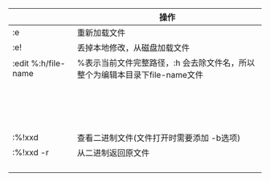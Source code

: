 |           | 操作                                      |
| --------- | ----------------------------------------- |
| :e        | 重新加载文件                              |
| :e!       | 丢掉本地修改，从磁盘加载文件              |
| :edit %:h/file-name | %表示当前文件完整路径，:h 会去除文件名，所以整个为编辑本目录下file-name文件 |
|           |                                           |
|           |                                           |
|           |                                           |
|           |                                           |
|           |                                           |
|           |                                           |
|           |                                           |
|           |                                           |
|           |                                           |
|           |                                           |
|           |                                           |
|           |                                           |
|           |                                           |
|           |                                           |
|           |                                           |
|           |                                           |
| :%!xxd    | 查看二进制文件(文件打开时需要添加 -b选项) |
| :%!xxd -r | 从二进制返回原文件                        |
|           |                                           |
|           |                                           |
|           |                                           |
|           |                                           |

